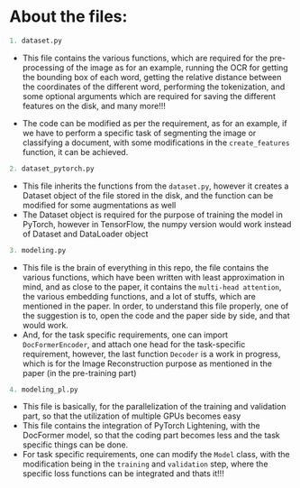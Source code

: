 # About the files:


```python
1. dataset.py
```
* This file contains the various functions, which are required for the pre-processing of the image as for an example, running the OCR for getting the bounding box of each word, getting the relative distance between the coordinates of the different word, performing the tokenization, and some optional arguments which are required for saving the different features on the disk, and many more!!!


* The code can be modified as per the requirement, as for an example, if we have to perform a specific task of segmenting the image or classifying a document, with some modifications in the ```create_features``` function, it can be achieved.

```python
2. dataset_pytorch.py
```
* This file inherits the functions from the ```dataset.py```, however it creates a Dataset object of the file stored in the disk, and the function can be modified for some augmentations as well
* The Dataset object is required for the purpose of training the model in PyTorch, however in TensorFlow, the numpy version would work instead of Dataset and DataLoader object

```python
3. modeling.py
```
* This file is the brain of everything in this repo, the file contains the various functions, which have been written with least approximation in mind, and as close to the paper, it contains the ```multi-head attention```, the various embedding functions, and a lot of stuffs, which are mentioned in the paper. In order, to understand this file properly, one of the suggestion is to, open the code and the paper side by side, and that would work.
* And, for the task specific requirements, one can import ```DocFormerEncoder```, and attach one head for the task-specific requirement, however, the last function ```Decoder``` is a work in progress, which is for the Image Reconstruction purpose as mentioned in the paper (in the pre-training part)

```python
4. modeling_pl.py
```
* This file is basically, for the parallelization of the training and validation part, so that the utilization of multiple GPUs becomes easy
* This file contains the integration of PyTorch Lightening, with the DocFormer model, so that the coding part becomes less and the task specific things can be done.
* For task specific requirements, one can modify the ```Model``` class, with the modification being in the ```training``` and ```validation``` step, where the specific loss functions can be integrated and thats it!!!




